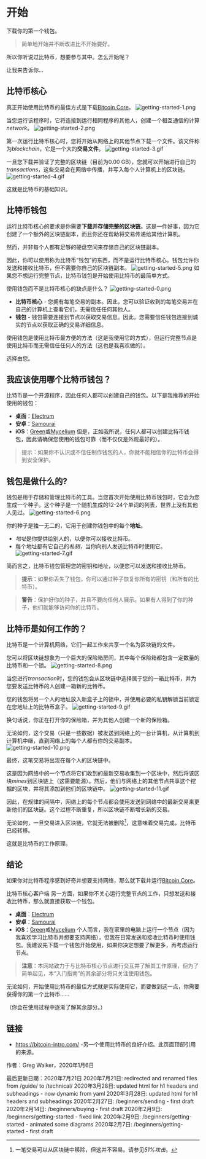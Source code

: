 # 开始
下载你的第一个钱包。

> 简单地开始并不断改进比不开始要好。
> 
所以你听说过比特币，想要参与其中。怎么开始呢？

让我来告诉你…

## 比特币核心
真正开始使用比特币的最佳方式是下载[Bitcoin Core](https://bitcoin.org/en/download)。
![getting-started-1.png](img/getting-started-1%20(1).png)

当您运行该程序时，它将连接到运行相同程序的其他人，创建一个相互通信的计算*network*。
![getting-started-2.png](img/getting-started-2%20(1).png)

第一次运行比特币核心时，您将开始从网络上的其他节点下载一个文件。该文件称为*blockchain*，它是一个大的**交易文件**。
![getting-started-3.gif](img/getting-started-3%20(1).gif)

一旦您下载并验证了完整的区块链（目前为0.00 GB），您就可以开始进行自己的*transactions*，这些交易会在网络中传播，并写入每个人计算机上的区块链。
![getting-started-4.gif](img/getting-started-4%20(1).gif)

这就是比特币的基础知识。

## 比特币钱包

运行比特币核心的要求是你需要**下载并存储完整的区块链**。这是一件好事，因为它创建了一个额外的区块链副本，而且你还在帮助将交易传递给其他计算机。

然而，并非每个人都有足够的硬盘空间来存储自己的区块链副本。

因此，你可以使用称为比特币“钱包”的东西，而不是运行比特币核心。钱包允许你发送和接收比特币，但不需要你自己的区块链副本。
![getting-started-5.png](img/getting-started-5%20(1).png)
如果您不想运行完整节点，比特币钱包是开始使用比特币的最简单方式。

使用钱包而不是比特币核心的缺点是什么？
![getting-started-0.png](img/getting-started-0%20(1).png)

* **比特币核心** - 您拥有每笔交易的副本。因此，您可以验证收到的每笔交易并在自己的计算机上查看它们，无需信任任何其他人。
* **钱包** - 钱包需要连接到节点以获取交易信息。因此，您需要信任钱包连接到诚实的节点以获取正确的交易详细信息。

使用钱包是使用比特币最方便的方法（这是我使用它的方式），但运行完整节点是使用比特币而无需信任任何人的方法（这也是我喜欢做的）。

选择由您。


## 我应该使用哪个比特币钱包？
比特币是一个开源程序，因此任何人都可以创建自己的钱包。以下是我推荐的开始使用的钱包：

* **桌面**：[Electrum](https://electrum.org/)
* **安卓**：[Samourai](https://samouraiwallet.com/)
* **iOS**：[Green](https://blockstream.com/green/)或[Mycelium](https://wallet.mycelium.com/)
但是，正如我所说，任何人都可以创建比特币钱包，因此请确保您使用的钱包可靠（而不仅仅是外观最好的）。

>提示：如果你不认识或不信任制作钱包的人，你就不能相信你的比特币会得到安全保护。

## 钱包是做什么的?

钱包是用于存储和管理比特币的工具。当您首次开始使用比特币钱包时，它会为您生成一个种子。这个种子是一个随机生成的12-24个单词的列表，世界上没有其他人见过。
![getting-started-6.png](img/getting-started-6%20(1).png)

你的种子是独一无二的，它用于创建你钱包中的每个**地址**。

* *地址*是你提供给别人的，以便你可以接收比特币。
* 每个地址都有它自己的*私钥*，当你向别人发送比特币时使用它。
![getting-started-7.gif](img/getting-started-7%20(1).gif)

简而言之，比特币钱包管理您的密钥和地址，以便您可以发送和接收比特币。

>**提示**：如果你丢失了钱包，你可以通过种子恢复你所有的密钥（和所有的比特币）。

>**警告**：保护好你的种子，并且不要向任何人展示。如果有人得到了你的种子，他们就能够访问你的比特币。

## 比特币是如何工作的？

比特币是一个计算机网络，它们一起工作来共享一个名为区块链的文件。

您可以将区块链想象为一个巨大的保险箱房间，其中每个保险箱都包含一定数量的比特币和一个锁。
![getting-started-8.png](img/getting-started-8%20(1).png)

当您进行*transaction*时，您的钱包会从区块链中选择属于您的一箱比特币，并为您要发送比特币的人创建一箱新的比特币。

您的钱包将另一个人的地址放入新盒子上的锁中，并使用必要的私钥解锁当前锁定在您地址上的比特币盒子。
![getting-started-9.gif](img/getting-started-9%20(1).gif)

换句话说，你正在打开你的保险箱，并为其他人创建一个新的保险箱。

无论如何，这个交易（只是一些数据）被发送到网络上的一台计算机，从计算机到计算机中继，直到网络上的每个人都有你的交易副本。
![getting-started-10.png](img/getting-started-10%20(1).png)

最终，这笔交易将出现在每个人的区块链中。

这是因为网络中的一个节点将它们收到的最新交易收集到一个区块中，然后将该区块*mines*到区块链上（这需要能源）。然后，他们与网络上的其他节点共享这个挖掘的区块，并将其添加到他们的区块链中。
![getting-started-11.gif](img/getting-started-11%20(1).gif)

因此，在规律的间隔中，网络上的每个节点都会使用发送到网络中的最新交易来更新他们的区块链。这个过程不断重复，所以区块链不断增长新的交易。

无论如何，一旦交易进入区块链，它就无法被删除[^1]，这意味着交易完成，比特币已经转移。

这就是比特币的工作原理。

## 结论

如果你对比特币程序感到好奇并想要支持网络，那么就下载并运行[Bitcoin Core](https://bitcoin.org/en/download)。

比特币核心客户端
另一方面，如果你不关心运行完整节点的工作，只想发送和接收比特币，那么就直接获取一个钱包。

* **桌面**：[Electrum](https://electrum.org/)
* **安卓**：[Samourai](https://samouraiwallet.com/)
* **iOS**：[Green](https://blockstream.com/green/)或[Mycelium](https://wallet.mycelium.com/)
个人而言，我在家里的电脑上运行一个节点（因为我喜欢学习比特币并想要支持网络），但我在日常发送和接收比特币时使用钱包。我建议先下载一个钱包开始使用，如果你决定想要了解更多，再考虑运行节点。

>**注意**：本网站致力于与比特币核心节点进行交互并了解其工作原理，但为了简单起见，本“入门指南”的其余部分将只关注使用钱包。

无论如何，开始使用比特币的最佳方式就是实际使用它，而要做到这一点，你需要获得你的第一个比特币……

（你会在使用过程中逐渐了解其余部分。）

## 链接
* https://bitcoin-intro.com/ -另一个使用比特币的良好介绍。此页面顶部引用的来源。 

[^1]:一笔交易可以从区块链中移除，但这并不容易。请参见*51%攻击*。

作者：Greg Walker，2020年1月6日

最后更新日期：2020年7月21日
2020年7月21日: redirected and renamed files from /guide/ to /technical/
2020年3月28日: updated html for h1 headers and subheadings - now dynamic from yaml
2020年3月28日: updated html for h1 headers and subheadings
2020年2月27日: /beginners/sending - first draft
2020年2月14日: /beginners/buying - first draft
2020年2月9日: /beginners/getting-started - fixed link
2020年2月9日: /beginners/getting-started - animated some diagrams
2020年2月7日: /beginners/getting-started - first draft